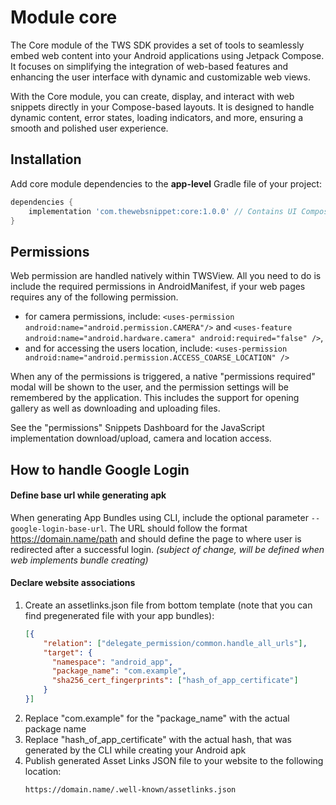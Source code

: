 # Module core

The Core module of the TWS SDK provides a set of tools to seamlessly embed web
content into your Android applications using Jetpack Compose. It focuses on simplifying
the integration of web-based features and enhancing the user interface with dynamic and
customizable web views.

With the Core module, you can create, display, and interact with web snippets 
directly in your Compose-based layouts. It is designed to handle dynamic content, 
error states, loading indicators, and more, ensuring a smooth and polished user experience.

## Installation

Add core module dependencies to the __app-level__ Gradle file of your project:

```gradle
dependencies {
    implementation 'com.thewebsnippet:core:1.0.0' // Contains UI Composable components for displaying web pages
}
```

## Permissions

Web permission are handled natively within TWSView. All you need to do is include the required permissions in AndroidManifest,
if your web pages requires any of the following permission.

- for camera permissions, include: `<uses-permission android:name="android.permission.CAMERA"/>` and
  `<uses-feature android:name="android.hardware.camera" android:required="false" />`,
- and for accessing the users location, include: `<uses-permission android:name="android.permission.ACCESS_COARSE_LOCATION" />`

When any of the permissions is triggered, a native "permissions required" modal will be shown to the user, and the permission
settings will be remembered by the application.
This includes the support for opening gallery as well as downloading and uploading files.

See the "permissions" Snippets Dashboard for the JavaScript implementation download/upload, camera and location access.

## How to handle Google Login

#### Define base url while generating apk

When generating App Bundles using CLI, include the optional parameter `--google-login-base-url`. The URL should follow the format https://domain.name/path and should define the page to where user is redirected after a successful login.
*(subject of change, will be defined when web implements bundle creating)*

#### Declare website associations
1. Create an assetlinks.json file from bottom template (note that you can find pregenerated file with your app bundles):
    ```json
    [{
        "relation": ["delegate_permission/common.handle_all_urls"],
        "target": {
          "namespace": "android_app",
          "package_name": "com.example",
          "sha256_cert_fingerprints": ["hash_of_app_certificate"]
        }
    }]
    ```
2. Replace "com.example" for the "package_name" with the actual package name
3. Replace "hash_of_app_certificate" with the actual hash, that was generated by the CLI while creating your Android apk
4. Publish generated Asset Links JSON file to your website to the following location:
    ```
    https://domain.name/.well-known/assetlinks.json
    ```
